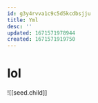 ```yaml
---
id: g3y4rvva1c9c5d5kcdbsjju
title: Yml
desc: ''
updated: 1671571978944
created: 1671571919750
---
```


# lol

![[seed.child]]
